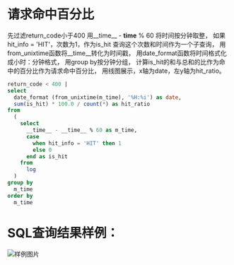 # 请求命中百分比

先过滤return_code小于400
用__time__ - __time__ % 60 将时间按分钟取整，
如果hit_info = 'HIT'，次数为1，作为is_hit
查询这个次数和时间作为一个子查询，
用from_unixtime函数将__time__转化为时间戳，
用date_format函数将时间格式化成小时：分钟格式，
用group by按分钟分组，
计算is_hit的和与总和的比作为命中的百分比作为请求命中百分比，
用线图展示，x轴为date，左y轴为hit_ratio。



```SQL
return_code < 400 |
select
  date_format (from_unixtime(m_time), '%H:%i') as date,
  sum(is_hit) * 100.0 / count(*) as hit_ratio
from
  (
    select
      __time__ - __time__ % 60 as m_time,
      case
        when hit_info = 'HIT' then 1
        else 0
      end as is_hit
    from
      log
  )
group by
  m_time
order by
  m_time
```

# SQL查询结果样例：

![样例图片](http://slsconsole.oss-cn-hangzhou.aliyuncs.com/sql_sample/38%E8%AF%B7%E6%B1%82%E5%91%BD%E4%B8%AD%E7%99%BE%E5%88%86%E6%AF%94.jpg)